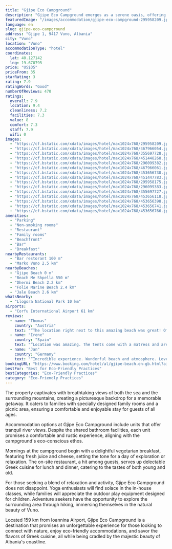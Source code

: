 ```yaml
---
title: "Gjipe Eco Campground"
description: "Gjipe Eco Campground emerges as a serene oasis, offering beachfront accommodations just a stone's throw away from the pristine Gjipe Beach and a mere 700 meters from the secluded Beach Me Shpella."
featuredImage: "/images/accommodation/gjipe-eco-campground-295958209.jpg"
language: en
slug: gjipe-eco-campground
address: "Gjipe 1, 9417 Vuno, Albania"
city: "Vuno"
location: "Vuno"
accommodationType: "hotel"
coordinates:
  lat: 40.127142
  lng: 19.670795
price: "US$35"
priceFrom: 35
starRating: 3
rating: 7.9
ratingWords: "Good"
numberOfReviews: 470
ratings:
  overall: 7.9
  location: 9.4
  cleanliness: 7.2
  facilities: 7.3
  value: 8
  comfort: 7.3
  staff: 7.9
  wifi: 0
images:
  - "https://cf.bstatic.com/xdata/images/hotel/max1024x768/295958209.jpg?k=8eda64ed1a4b8bf57c180a024471bcac06318d612d370783383201ccd87b03b5&o=&hp=1"
  - "https://cf.bstatic.com/xdata/images/hotel/max1024x768/467966054.jpg?k=6cb74e3e6ddd80962965242a8a0a876c8aa108b15fe2dd13e4b727803e9a1007&o=&hp=1"
  - "https://cf.bstatic.com/xdata/images/hotel/max1024x768/355697728.jpg?k=e371f18408e55dcf6010090e04efeb197ce154ad771d346370b87e852aca83f8&o=&hp=1"
  - "https://cf.bstatic.com/xdata/images/hotel/max1024x768/451448268.jpg?k=3f12cfdd65c59fcc755c2bfd16bb403d903321c0771de5497b76376b5ebe8932&o=&hp=1"
  - "https://cf.bstatic.com/xdata/images/hotel/max1024x768/296099382.jpg?k=90b63bda5b63b6e687398d26ef7da567e0f2db7226b8116f2921da1da2349b71&o=&hp=1"
  - "https://cf.bstatic.com/xdata/images/hotel/max1024x768/467966061.jpg?k=cc8e2a3ae72a8da8e1e1fb0bd096b37b28f7dfb027eea405f61fee881a067105&o=&hp=1"
  - "https://cf.bstatic.com/xdata/images/hotel/max1024x768/453656730.jpg?k=11aef49822a0a4051452124031dfbdf998215170263feaae64d170284a196b01&o=&hp=1"
  - "https://cf.bstatic.com/xdata/images/hotel/max1024x768/451447783.jpg?k=19770ad6ed73c30691afff2ea715e848627f293971544b5fe2116e11ea4526e3&o=&hp=1"
  - "https://cf.bstatic.com/xdata/images/hotel/max1024x768/295958175.jpg?k=5bac9141390618130f75b2cc75bd45f96bcc9aceb255808c807f3096d5eb52dd&o=&hp=1"
  - "https://cf.bstatic.com/xdata/images/hotel/max1024x768/296099383.jpg?k=ad195840b46a3c7fbb0c1290ade1296e8fb4f49035bf7b158c9dbdd95d6c1764&o=&hp=1"
  - "https://cf.bstatic.com/xdata/images/hotel/max1024x768/355697727.jpg?k=162644b49caecc9c0f50cf8215c0a04d5d0479180bef4269039c1f4dc081081e&o=&hp=1"
  - "https://cf.bstatic.com/xdata/images/hotel/max1024x768/453656118.jpg?k=ca74134365b9592645608b52ca3ffddd241c684fa10be7b4c1a7ad9e4d321527&o=&hp=1"
  - "https://cf.bstatic.com/xdata/images/hotel/max1024x768/453656398.jpg?k=a95ead47d57898e9685c4a2fc2d92b02cd61f955e25cae0aaae1a00a4d7d5aa0&o=&hp=1"
  - "https://cf.bstatic.com/xdata/images/hotel/max1024x768/453656741.jpg?k=e9ef6141c22e5e4834a0cbe8550b3793e18a2455e6ca434c6bfcc216a8b51e74&o=&hp=1"
  - "https://cf.bstatic.com/xdata/images/hotel/max1024x768/453656766.jpg?k=47cbc01752c553e5d9cbfb52303bb84e65fed198e1dd141f4b27549ae6fa4a7e&o=&hp=1"
amenities:
  - "Parking"
  - "Non-smoking rooms"
  - "Restaurant"
  - "Family rooms"
  - "Beachfront"
  - "Bar"
  - "Breakfast"
nearbyRestaurants:
  - "Bar restorant 100 m"
  - "Marko Vuno 2.5 km"
nearbyBeaches:
  - "Gjipe Beach 0 m"
  - "Beach Me Shpella 550 m"
  - "Dhermi Beach 2.2 km"
  - "Folie Marine Beach 2.4 km"
  - "Jale Beach 2.6 km"
whatsNearby:
  - "Llogora National Park 10 km"
airports:
  - "Corfu International Airport 61 km"
reviews:
  - name: "Thomas"
    country: "Austria"
    text: "“The location right next to this amazing beach was great! Of course the \"beds\" in the tent are not very comfortable - but that's not what we expected. It is a tent! It was amazing!”"
  - name: "Irene"
    country: "Spain"
    text: "“Location was amazing. The tents come with a matress and are located within some trees for shadow. The bathroom facilities were good enough for what a camping can offer and the breakfast and restaurant had okay food. The people workign there are...”"
  - name: "Jan"
    country: "Germany"
    text: "“Incredible experience. Wunderful beach and atmosphere. Loved the place.”"
bookingURL: "https://www.booking.com/hotel/al/gjipe-beach.en-gb.html?aid=8035640"
bestFor: "Best for Eco-Friendly Practices"
bestCategories: "Eco-Friendly Practices"
category: "Eco-Friendly Practices"
---
```


The property captivates with breathtaking views of both the sea and the surrounding mountains, creating a picturesque backdrop for a memorable getaway. It caters to families with specially designed family rooms and a picnic area, ensuring a comfortable and enjoyable stay for guests of all ages.

Accommodation options at Gjipe Eco Campground include units that offer tranquil river views. Despite the shared bathroom facilities, each unit promises a comfortable and rustic experience, aligning with the campground's eco-conscious ethos.

Mornings at the campground begin with a delightful vegetarian breakfast, featuring fresh juice and cheese, setting the tone for a day of exploration or relaxation. The on-site restaurant, a hit among guests, serves up delectable Greek cuisine for lunch and dinner, catering to the tastes of both young and old.

For those seeking a blend of relaxation and activity, Gjipe Eco Campground does not disappoint. Yoga enthusiasts will find solace in the in-house classes, while families will appreciate the outdoor play equipment designed for children. Adventure seekers have the opportunity to explore the surrounding area through hiking, immersing themselves in the natural beauty of Vuno.

Located 159 km from Ioannina Airport, Gjipe Eco Campground is a destination that promises an unforgettable experience for those looking to connect with nature, enjoy eco-friendly accommodations, and savor the flavors of Greek cuisine, all while being cradled by the majestic beauty of Albania's coastline.